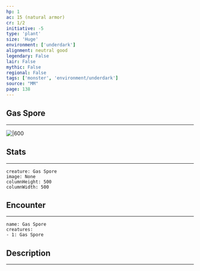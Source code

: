 ```yaml
---
hp: 1
ac: 15 (natural armor)
cr: 1/2
initiative: -5
type: 'plant'    
size: 'Huge'
environment: ['underdark']
alignment: neutral good
legendary: False
lair: False
mythic: False
regional: False
tags: ['monster', 'environment/underdark']
source: "MM"
page: 138
---
```


## Gas Spore
---

![|600](D:/Program%20Files/5e.tools/img/bestiary/MM/Gas%20Spore.jpg)

## Stats
---

```statblock
creature: Gas Spore
image: None
columnHeight: 500
columnWidth: 500
```

## Encounter
---

```encounter-table
name: Gas Spore
creatures:
- 1: Gas Spore
```

## Description
---




